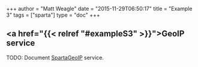 +++
author = "Matt Weagle"
date = "2015-11-29T06:50:17"
title = "Example 3"
tags = ["sparta"]
type = "doc"
+++


## <a href="{{< relref "#exampleS3" >}}">GeoIP service</a>

TODO: Document [SpartaGeoIP](https://github.com/mweagle/SpartaGeoIP) service.
